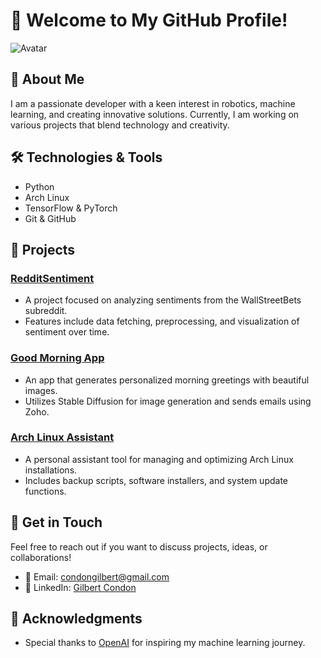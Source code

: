 # 👋 Welcome to My GitHub Profile!

![Avatar](https://avatarfiles.alphacoders.com/351/35136.gif) <!-- Replace with your avatar URL -->

## 🚀 About Me

I am a passionate developer with a keen interest in robotics, machine learning, and creating innovative solutions. Currently, I am working on various projects that blend technology and creativity. 

## 🛠️ Technologies & Tools

- Python
- Arch Linux
- TensorFlow & PyTorch
- Git & GitHub

## 📂 Projects

### [RedditSentiment](https://github.com/condongilbert/RedditSentiment)
- A project focused on analyzing sentiments from the WallStreetBets subreddit.
- Features include data fetching, preprocessing, and visualization of sentiment over time.

### [Good Morning App](https://github.com/condongilbert/GoodMorningApp)
- An app that generates personalized morning greetings with beautiful images.
- Utilizes Stable Diffusion for image generation and sends emails using Zoho.

### [Arch Linux Assistant](https://github.com/condongilbert/Arch-Assistant)
- A personal assistant tool for managing and optimizing Arch Linux installations.
- Includes backup scripts, software installers, and system update functions.

## 💬 Get in Touch

Feel free to reach out if you want to discuss projects, ideas, or collaborations!
- 📧 Email: [condongilbert@gmail.com](mailto:condonGilbert@gmail.com)
- 💼 LinkedIn: [Gilbert Condon](https://linkedin.com/in/gilbert-condon)

## 🙌 Acknowledgments

- Special thanks to [OpenAI](https://www.openai.com) for inspiring my machine learning journey.
